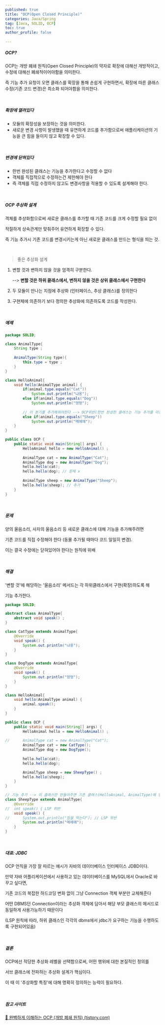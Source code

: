 ```yaml
---
published: true
title: "OCP(Open Closed Principle)" 
categories: Java/Spring
tag: [Java, SOLID, OCP] 
toc: true
author_profile: false 
  
---
```




##### OCP? 

OCP는 개방 폐쇄 원칙(Open Closed Principle)의 약자로 확장에 대해선 개방적이고, 수정에 대해선 폐쇄적이어야함을 의미한다. 

즉 기능 추가 요청이 오면 클래스를 확장을 통해 손쉽게 구현하면서, 확장에 따른 클래스 수정(기존 코드 변경)은 최소화 되어야함을 의미한다. 

 <br>



##### 확장에 열려있다 

- 모듈의 확장성을 보장하는 것을 의미한다. 
- 새로운 변경 사항이 발생했을 때 유연하게 코드를 추가함으로써 애플리케이션의 기능을 큰 힘을 들이지 않고 확장할 수 있다.

<br>



##### 변경에 닫혀있다 

* 한번 완성된 클래스는 기능을 추가한다고 수정할 수 없다
* 객체를 직접적으로 수정하는건 제한해야 한다
* 즉 객체를 직접 수정하지 않고도 변경사항을 적용할 수 있도록 설계해야 한다.

<br>



##### OCP 추상화 설계 

객체를 추상화함으로써 새로운 클래스를 추가할 때 기존 코드를 크게 수정할 필요 없이 

적절하게 상속관계만 맞춰주어 유연하게 확장할 수 있다. 

즉 기능 추가시 기존 코드를 변경시키는게 아닌 새로운 클래스를 만드는 형식을 띄는 것. 

<br>

> 좋은 추상화 설계 

1. 변할 것과 변하지 않을 것을 엄격히 구분한다.  

   --> **변할 것은 하위 클래스에서, 변하지 않을 것은 상위 클래스에서 구현한다**

2. 두 모듈이 만나는 지점에 추상화 (인터페이스, 추상 클래스)를 정의한다
3. 구현체에 의존하기 보다 정의한 추상화에 의존하도록 코드를 작성한다. 



<br>



##### 예제 

```java
package SOLID;

class AnimalType{
	String type ; 
	
	AnimalType(String type){
		this.type = type ; 
	}
}

class HelloAnimal{
	void hello(AnimalType animal) {
		if(animal.type.equals("Cat"))
			System.out.println("냐옹");
		else if(animal.type.equals("Dog"))
			System.out.println("멍멍");
		
		// 이 분기를 추가해줘야한다 --> OCP위반(한번 완성한 클래스는 기능 추가를 이유로 수정하면 안된다)
		else if(animal.type.equals("Sheep"))
			System.out.println("메에에");
	}
}

public class OCP {
	public static void main(String[] args) {
		HelloAnimal hello = new HelloAnimal() ; 
		
		AnimalType cat = new AnimalType("Cat"); 
		AnimalType dog = new AnimalType("Dog");		
		hello.hello(cat);
		hello.hello(dog); // 문제 x 
		
		AnimalType sheep = new AnimalType("Sheep");
		hello.hello(sheep); // 추가 
	}
}
```

<br>



##### 문제 

양의 울음소리, 사자의 울음소리 등 새로운 클래스에 대해 기능을 추가해주려면 

기존 코드를 직접 수정해야 한다 (동물 추가될 때마다 코드 일일히 변경).

이는 결국 수정에는 닫혀있어야 한다는 원칙에 위배

<br>





##### 해결 

'변할 것'에 해당하는 '울음소리' 메서드는 각 하위클래스에서 구현(확장)하도록 해

기능 추가한다.  

```java
package SOLID;

abstract class AnimalType{
	abstract void speak() ; 
}

class CatType extends AnimalType{
	@Override
	void speak() {
		System.out.println("냐옹");
	}
}

class DogType extends AnimalType{
	@Override
	void speak() {
		System.out.println("멍멍");
	}
}

class HelloAnimal{
	void hello(AnimalType animal) {
		animal.speak(); 
	}
}

public class OCP {
	public static void main(String[] args) {
		HelloAnimal hello = new HelloAnimal() ; 
		
//		AnimalType cat = new AnimalType("Cat"); 
		AnimalType cat = new CatType();		
		AnimalType dog = new DogType();		
	
		hello.hello(cat);
		hello.hello(dog); 

		AnimalType sheep = new SheepType() ; 
		hello.hello(sheep);
	}
}

// 기능 추가 --> 이 클래스만 만들어주면 기존 클래스(HelloAnimal, AnimalType)에 영향 x 
class SheepType extends AnimalType{
	@Override
//	int speak() { LSP 위반 
	void speak() {
//		System.out.println("밥을 먹는다"); // LSP 위반
		System.out.println("메에에");
	}
}
```

<br>





##### 대표: JDBC

OCP 언칙을 가장 잘 따르는 예시가 자바의 데이터베이스 인터페이스 JDBD이다. 

만약 자바 어플리케이션에서 사용하고 있는 데이터베이스를 MySQL에서 Oracle로 바꾸고 싶다면, 

기존 코드의 복잡한 하드코딩 변화 없이 그냥 Connection 객체 부분만 교체해준다

어떤 DBMS던 Connection이라는 추상화 객체에 담아서 해당 부모 클래스의 메서드로 동일하게 사용가능하기 때문이다

(LSP 원칙에 따라, 하위 클래스인 각각의 dbms에서 jdbc가 요구하는 기능을 수행하도록 구현되어있음)

<br>



##### 결론 

OCP에선 적당한 추상화 레벨을 선택함으로써, 어떤 행위에 대한 본질적인 정의를 

서브 클래스에 전파하는 추상화 설계가 핵심이다. 

이 때 이 '추상화할 특징'에 대해 명확히 정의하는 능력이 필요하다. 

 

<br>



##### 참고 사이트 

[💠 완벽하게 이해하는 OCP (개방 폐쇄 원칙) (tistory.com)](https://inpa.tistory.com/entry/OOP-💠-아주-쉽게-이해하는-OCP-개방-폐쇄-원칙)

<br>

